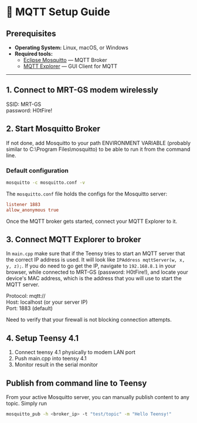 # 🧩 MQTT Setup Guide

## Prerequisites

- **Operating System:** Linux, macOS, or Windows
- **Required tools:**
  - [Eclipse Mosquitto](https://mosquitto.org/download/) — MQTT Broker
  - [MQTT Explorer](https://mqtt-explorer.com/) — GUI Client for MQTT

---

## 1. Connect to MRT-GS modem wirelessly

SSID: MRT-GS  
password: H0tFire!

## 2. Start Mosquitto Broker

If not done, add Mosquitto to your path ENVIRONMENT VARIABLE (probably similar to C:\Program Files\mosquitto) to be able to run it from the command line.

### Default configuration

```bash
mosquitto -c mosquitto.conf -v
```

The `mosquitto.conf` file holds the configs for the Mosquitto server:

```conf
listener 1883
allow_anonymous true
```

Once the MQTT broker gets started, connect your MQTT Explorer to it.

## 3. Connect MQTT Explorer to broker

In `main.cpp` make sure that if the Teensy tries to start an MQTT server that the correct IP address is used.
It will look like `IPAddress mqttServer(w, x, y, z);`. If you do need to go get the IP,
navigate to `192.168.8.1` in your browser, while connected to MRT-GS (password: H0tFire!), and locate your device's MAC address, which is the address that you will use to start the MQTT server.

Protocol: mqtt://  
Host: localhost (or your server IP)  
Port: 1883 (default)

Need to verify that your firewall is not blocking connection attempts.

## 4. Setup Teensy 4.1

1. Connect teensy 4.1 physically to modem LAN port
2. Push main.cpp into teensy 4.1
3. Monitor result in the serial monitor

## Publish from command line to Teensy

From your active Mosquitto server, you can manually publish content to any topic.
Simply run

```bash
mosquitto_pub -h <broker_ip> -t "test/topic" -m "Hello Teensy!"
```
